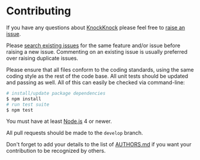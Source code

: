 # Contributing

If you have any questions about [KnockKnock](https://github.com/Skelp/node-knockknock) please feel free to
[raise an issue](https://github.com/Skelp/node-knockknock/issues/new).

Please [search existing issues](https://github.com/Skelp/node-knockknock/issues) for the same feature and/or issue
before raising a new issue. Commenting on an existing issue is usually preferred over raising duplicate issues.

Please ensure that all files conform to the coding standards, using the same coding style as the rest of the code base.
All unit tests should be updated and passing as well. All of this can easily be checked via command-line:

``` bash
# install/update package dependencies
$ npm install
# run test suite
$ npm test
```

You must have at least [Node.js](https://nodejs.org) 4 or newer.

All pull requests should be made to the `develop` branch.

Don't forget to add your details to the list of
[AUTHORS.md](https://github.com/Skelp/node-knockknock/blob/master/AUTHORS.md) if you want your contribution to be
recognized by others.
